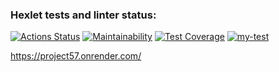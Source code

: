 ### Hexlet tests and linter status:
[![Actions Status](https://github.com/YuliPotapchenko/php-project-57/actions/workflows/hexlet-check.yml/badge.svg)](https://github.com/YuliPotapchenko/php-project-57/actions)
[![Maintainability](https://api.codeclimate.com/v1/badges/4b7c648689d97806cf27/maintainability)](https://codeclimate.com/github/YuliPotapchenko/php-project-57/maintainability)
[![Test Coverage](https://api.codeclimate.com/v1/badges/4b7c648689d97806cf27/test_coverage)](https://codeclimate.com/github/YuliPotapchenko/php-project-57/test_coverage)
[![my-test](https://github.com/YuliPotapchenko/php-project-57/actions/workflows/my-test.yml/badge.svg)](https://github.com/YuliPotapchenko/php-project-57/actions/workflows/my-test.yml)

https://project57.onrender.com/
